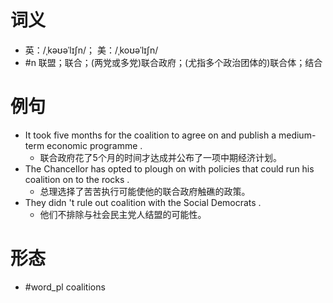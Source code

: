 # 词义
- 英：/ˌkəʊəˈlɪʃn/； 美：/ˌkoʊəˈlɪʃn/
- #n 联盟；联合；(两党或多党)联合政府；(尤指多个政治团体的)联合体；结合
# 例句
- It took five months for the coalition to agree on and publish a medium-term economic programme .
	- 联合政府花了5个月的时间才达成并公布了一项中期经济计划。
- The Chancellor has opted to plough on with policies that could run his coalition on to the rocks .
	- 总理选择了苦苦执行可能使他的联合政府触礁的政策。
- They didn 't rule out coalition with the Social Democrats .
	- 他们不排除与社会民主党人结盟的可能性。
# 形态
- #word_pl coalitions
